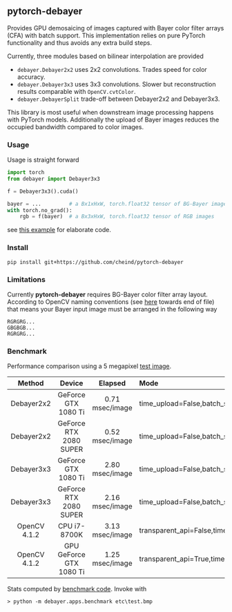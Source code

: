 ## pytorch-debayer

Provides GPU demosaicing of images captured with Bayer color filter arrays (CFA) with batch support. This implementation relies on pure PyTorch functionality and thus avoids any extra build steps.

Currently, three modules based on bilinear interpolation are provided
 - `debayer.Debayer2x2` uses 2x2 convolutions. Trades speed for color accuracy.
 - `debayer.Debayer3x3` uses 3x3 convolutions. Slower but reconstruction results comparable with `OpenCV.cvtColor`.
 - `debayer.DebayerSplit` trade-off between Debayer2x2 and Debayer3x3.

This library is most useful when downstream image processing happens with PyTorch models. Additionally the upload of Bayer images reduces the occupied bandwidth compared to color images.

### Usage
Usage is straight forward

```python
import torch
from debayer import Debayer3x3

f = Debayer3x3().cuda()

bayer = ...         # a Bx1xHxW, torch.float32 tensor of BG-Bayer images
with torch.no_grad():
    rgb = f(bayer)  # a Bx3xHxW, torch.float32 tensor of RGB images
```

see [this example](debayer/apps/example.py) for elaborate code.

### Install
```
pip install git+https://github.com/cheind/pytorch-debayer
```

### Limitations

Currently **pytorch-debayer** requires BG-Bayer color filter array layout. According to OpenCV naming conventions (see [here](https://docs.opencv.org/4.2.0/de/d25/imgproc_color_conversions.html) towards end of file) that means your Bayer input image must be arranged in the following way
```
RGRGRG...
GBGBGB...
RGRGRG...
```

### Benchmark
Performance comparison using a 5 megapixel [test image](etc/test.bmp).

Method | Device | Elapsed | Mode |
|:----:|:------:|:-------:|:----|
| Debayer2x2 | GeForce GTX 1080 Ti | 0.71 msec/image | time_upload=False,batch_size=10 |
| Debayer2x2 | GeForce RTX 2080 SUPER | 0.52 msec/image | time_upload=False,batch_size=10 |
| Debayer3x3 | GeForce GTX 1080 Ti | 2.80 msec/image | time_upload=False,batch_size=10 |
| Debayer3x3 | GeForce RTX 2080 SUPER | 2.16 msec/image | time_upload=False,batch_size=10 |
| OpenCV 4.1.2 | CPU i7-8700K | 3.13 msec/image | transparent_api=False,time_upload=False,batch_size=10 |
| OpenCV 4.1.2 | GPU GeForce GTX 1080 Ti | 1.25 msec/image | transparent_api=True,time_upload=False,batch_size=10 |

Stats computed by [benchmark code](debayer/apps/benchmark.py). Invoke with

```
> python -m debayer.apps.benchmark etc\test.bmp
```
